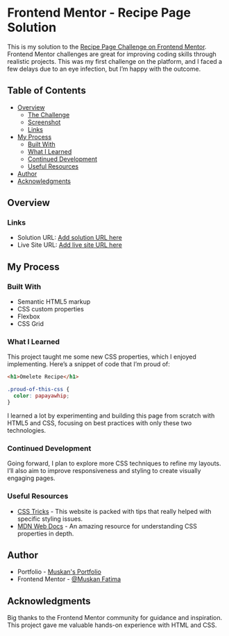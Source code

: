 # Frontend Mentor - Recipe Page Solution

This is my solution to the [Recipe Page Challenge on Frontend Mentor](https://www.frontendmentor.io/challenges/recipe-page-KiTsR8QQKm). Frontend Mentor challenges are great for improving coding skills through realistic projects. This was my first challenge on the platform, and I faced a few delays due to an eye infection, but I’m happy with the outcome.

## Table of Contents

- [Overview](#overview)
  - [The Challenge](#the-challenge)
  - [Screenshot](#screenshot)
  - [Links](#links)
- [My Process](#my-process)
  - [Built With](#built-with)
  - [What I Learned](#what-i-learned)
  - [Continued Development](#continued-development)
  - [Useful Resources](#useful-resources)
- [Author](#author)
- [Acknowledgments](#acknowledgments)

## Overview

### Links

- Solution URL: [Add solution URL here](https://your-solution-url.com)
- Live Site URL: [Add live site URL here](https://your-live-site-url.com)

## My Process

### Built With

- Semantic HTML5 markup
- CSS custom properties
- Flexbox
- CSS Grid

### What I Learned

This project taught me some new CSS properties, which I enjoyed implementing. Here’s a snippet of code that I’m proud of:

```html
<h1>Omelete Recipe</h1>
```

```css
.proud-of-this-css {
  color: papayawhip;
}
```

I learned a lot by experimenting and building this page from scratch with HTML5 and CSS, focusing on best practices with only these two technologies.

### Continued Development

Going forward, I plan to explore more CSS techniques to refine my layouts. I’ll also aim to improve responsiveness and styling to create visually engaging pages.

### Useful Resources

- [CSS Tricks](https://css-tricks.com/) - This website is packed with tips that really helped with specific styling issues.
- [MDN Web Docs](https://developer.mozilla.org/) - An amazing resource for understanding CSS properties in depth.

## Author

- Portfolio - [Muskan's Portfolio](https://protofilo-2.vercel.app/)
- Frontend Mentor - [@Muskan Fatima](https://www.frontendmentor.io/profile/muskan-fatim)

## Acknowledgments

Big thanks to the Frontend Mentor community for guidance and inspiration. This project gave me valuable hands-on experience with HTML and CSS.
